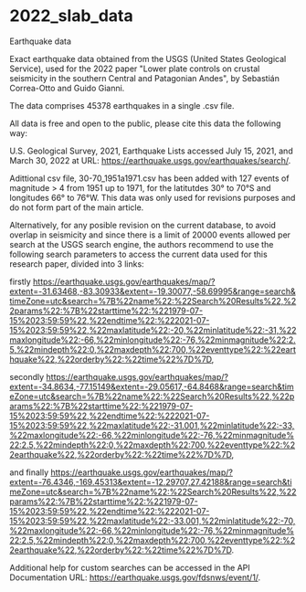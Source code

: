 # 2022_slab_data
Earthquake data

Exact earthquake data obtained from the USGS (United States Geological Service), used for the 2022 paper "Lower plate controls on crustal seismicity in the southern Central and Patagonian Andes", by Sebastián Correa-Otto and Guido Gianni.

The data comprises 45378 earthquakes in a single .csv file. 

All data is free and open to the public, please cite this data the following way:

U.S. Geological Survey, 2021, Earthquake Lists accessed July 15, 2021, and March 30, 2022 at URL: https://earthquake.usgs.gov/earthquakes/search/.

Adittional csv file, 30-70_1951a1971.csv has been added with 127 events of magnitude > 4 from 1951 up to 1971, for the latitutdes 30° to 70°S and longitudes 66° to 76°W. This data was only used for revisions purposes and do not form part of the main article.

Alternatively, for any posible revision on the current database, to avoid overlap in seismicity and since there is a limit of 20000 events allowed per search at the USGS search engine, the authors recommend to use the following search parameters to access the current data used for this research paper, divided into 3 links: 

firstly https://earthquake.usgs.gov/earthquakes/map/?extent=-31.63468,-83.30933&extent=-19.30077,-58.69995&range=search&timeZone=utc&search=%7B%22name%22:%22Search%20Results%22,%22params%22:%7B%22starttime%22:%221979-07-15%2023:59:59%22,%22endtime%22:%222021-07-15%2023:59:59%22,%22maxlatitude%22:-20,%22minlatitude%22:-31,%22maxlongitude%22:-66,%22minlongitude%22:-76,%22minmagnitude%22:2.5,%22mindepth%22:0,%22maxdepth%22:700,%22eventtype%22:%22earthquake%22,%22orderby%22:%22time%22%7D%7D, 

secondly https://earthquake.usgs.gov/earthquakes/map/?extent=-34.8634,-77.15149&extent=-29.05617,-64.8468&range=search&timeZone=utc&search=%7B%22name%22:%22Search%20Results%22,%22params%22:%7B%22starttime%22:%221979-07-15%2023:59:59%22,%22endtime%22:%222021-07-15%2023:59:59%22,%22maxlatitude%22:-31.001,%22minlatitude%22:-33,%22maxlongitude%22:-66,%22minlongitude%22:-76,%22minmagnitude%22:2.5,%22mindepth%22:0,%22maxdepth%22:700,%22eventtype%22:%22earthquake%22,%22orderby%22:%22time%22%7D%7D, 

and finally https://earthquake.usgs.gov/earthquakes/map/?extent=-76.4346,-169.45313&extent=-12.29707,27.42188&range=search&timeZone=utc&search=%7B%22name%22:%22Search%20Results%22,%22params%22:%7B%22starttime%22:%221979-07-15%2023:59:59%22,%22endtime%22:%222021-07-15%2023:59:59%22,%22maxlatitude%22:-33.001,%22minlatitude%22:-70,%22maxlongitude%22:-66,%22minlongitude%22:-76,%22minmagnitude%22:2.5,%22mindepth%22:0,%22maxdepth%22:700,%22eventtype%22:%22earthquake%22,%22orderby%22:%22time%22%7D%7D.

Additional help for custom searches can be accessed in the API Documentation URL: https://earthquake.usgs.gov/fdsnws/event/1/.
